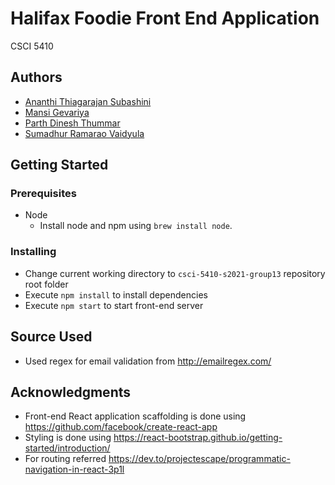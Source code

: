 # Halifax Foodie Front End Application
CSCI 5410

## Authors

* [Ananthi Thiagarajan Subashini](an203108@dal.ca)
* [Mansi Gevariya](mn612207@dal.ca)
* [Parth Dinesh Thummar](parth.thummar@dal.ca)
* [Sumadhur Ramarao Vaidyula](sm388613@dal.ca)

## Getting Started

### Prerequisites

- Node
    - Install node and npm using `brew install node`.

### Installing

- Change current working directory to `csci-5410-s2021-group13` repository root folder
- Execute `npm install` to install dependencies
- Execute `npm start` to start front-end server

## Source Used
- Used regex for email validation from http://emailregex.com/

## Acknowledgments

* Front-end React application scaffolding is done using https://github.com/facebook/create-react-app 
* Styling is done using https://react-bootstrap.github.io/getting-started/introduction/
* For routing referred https://dev.to/projectescape/programmatic-navigation-in-react-3p1l 
